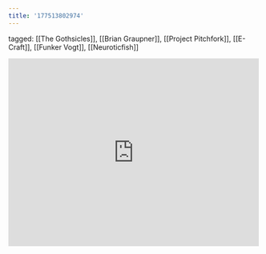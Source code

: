 ```yaml
---
title: '177513802974'
---
```

tagged: [[The Gothsicles]], [[Brian Graupner]], [[Project Pitchfork]], [[E-Craft]], [[Funker Vogt]], [[Neuroticfish]]
<iframe allow="accelerometer; autoplay; clipboard-write; encrypted-media; gyroscope; picture-in-picture" allowfullscreen="" frameborder="0" height="375" id="youtube_iframe" src="https://www.youtube.com/embed/vg3KLOQulec?feature=oembed&amp;enablejsapi=1&amp;origin=https://safe.txmblr.com&amp;wmode=opaque" width="500"></iframe>